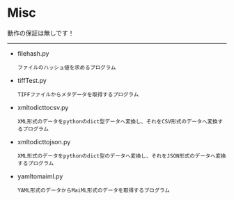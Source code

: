 # Misc

動作の保証は無しです！

---

* filehash.py

    `ファイルのハッシュ値を求めるプログラム`
* tiffTest.py

    `TIFFファイルからメタデータを取得するプログラム`
* xmltodicttocsv.py

    `XML形式のデータをpythonのdict型データへ変換し、それをCSV形式のデータへ変換するプログラム`
* xmltodicttojson.py

    `XML形式のデータをpythonのdict型のデータへ変換し、それをJSON形式のデータへ変換するプログラム`
* yamltomaiml.py

    `YAML形式のデータからMaiML形式のデータを取得するプログラム`
